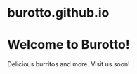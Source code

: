 # burotto.github.io
<!DOCTYPE html>
<html>
<head>
  <title>Burotto Restaurant</title>
</head>
<body>
  <h1>Welcome to Burotto!</h1>
  <p>Delicious burritos and more. Visit us soon!</p>
</body>
</html>
